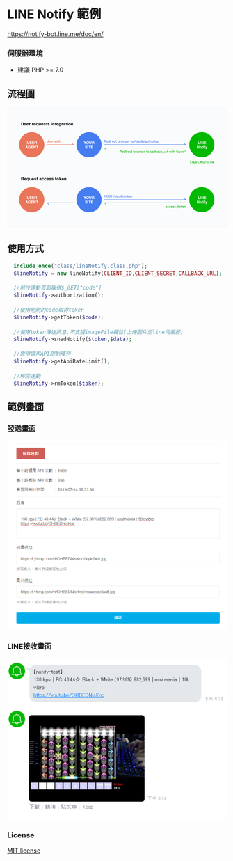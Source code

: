 # LINE Notify 範例
https://notify-bot.line.me/doc/en/

### 伺服器環境
* 建議 PHP >= 7.0

## 流程圖
![](https://raw.githubusercontent.com/MTsung/LINE_Notify_PHP/master/image/process%20chart.png)

## 使用方式
````php
  include_once("class/lineNotify.class.php");
  $lineNotify = new lineNotify(CLIENT_ID,CLIENT_SECRET,CALLBACK_URL);
  
  //前往連動頁面取得$_GET["code"]
  $lineNotify->authorization();
  
  //使用剛剛的code取得token
  $lineNotify->getToken($code);
  
  //使用token傳送訊息,不支援imageFile欄位(上傳圖片至line伺服器)
  $lineNotify->snedNotify($token,$data);
  
  //取得調用API限制陣列
  $lineNotify->getApiRateLimit();
    
  //解除連動
  $lineNotify->rmToken($token);
````

## 範例畫面
### 發送畫面
![](https://raw.githubusercontent.com/MTsung/LINE_Notify_PHP/master/image/index.png)

### LINE接收畫面
![](https://raw.githubusercontent.com/MTsung/LINE_Notify_PHP/master/image/line.png)

### License
[MIT license](https://opensource.org/licenses/MIT)
